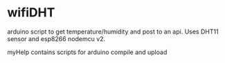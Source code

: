 # wifiDHT

arduino script to get temperature/humidity and post to an api. Uses DHT11 sensor and esp8266 nodemcu v2.

myHelp contains scripts for arduino compile and upload
